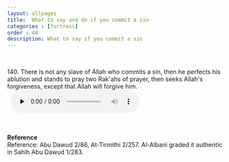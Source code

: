 ```yaml
---
layout: allpages
title:  What to say and do if you commit a sin
categories : [fortress]
order : 44
description: What to say if you commit a sin
---
```

&nbsp;
<div class="extra">140. There is not any slave of Allah who commits a sin, then he perfects his ablution and stands to pray two Rak'ahs of prayer, then seeks Allah's forgiveness, except that Allah will forgive him.</div>
&nbsp;


<audio controls  preload="none">
  <source src="{{ site.baseurl }}/audio/fortress/140.mp3" type="audio/mpeg">
Your browser does not support the audio element.
</audio>


&nbsp;
<div class="duaextra" tabindex="0">
<div><strong>Reference</strong></div>
<div class="extra">Reference: Abu Dawud 2/86, At-Tirmithi 2/257. Al-Albani graded it authentic in Sahih Abu Dawud 1/283.</div>
</div>
